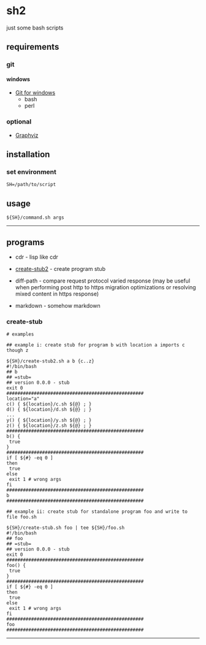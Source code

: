 # sh2

just some bash scripts

## requirements

### git
#### windows

- [Git for windows](https://git-for-windows.github.io/)
  + bash
  + perl

### optional

- [Graphviz](http://www.graphviz.org/)

## installation

### set environment

```
SH=/path/to/script
```

## usage

```
${SH}/command.sh args
```

---

## programs

- cdr - lisp like cdr

- [create-stub2](#create-stub) - create program stub

- diff-path - compare request protocol varied response (may be useful when performing post http to https migration optimizations or resolving mixed content in https response)

- markdown - somehow markdown

### create-stub

```
# examples

## example i: create stub for program b with location a imports c though z

${SH}/create-stub2.sh a b {c..z} 
#!/bin/bash
## b
## =stub=
## version 0.0.0 - stub
exit 0
##################################################
location="a"
c() { ${location}/c.sh ${@} ; }
d() { ${location}/d.sh ${@} ; }
...
y() { ${location}/y.sh ${@} ; }
z() { ${location}/z.sh ${@} ; }
##################################################
b() {
 true
}
##################################################
if [ ${#} -eq 0 ]
then
 true
else
 exit 1 # wrong args
fi
##################################################
b
##################################################

## example ii: create stub for standalone program foo and write to file foo.sh

${SH}/create-stub.sh foo | tee ${SH}/foo.sh
#!/bin/bash
## foo
## =stub=
## version 0.0.0 - stub
exit 0
##################################################
foo() {
 true
}
##################################################
if [ ${#} -eq 0 ]
then
 true
else
 exit 1 # wrong args
fi
##################################################
foo
##################################################
```
  
---
